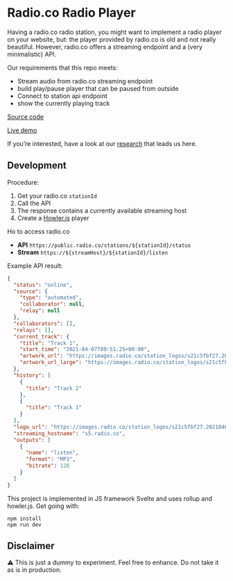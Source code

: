 # Radio.co Radio Player

Having a radio.co radio station, you might want to implement a radio player on your website, but: the player provided by radio.co is old and not really beautiful. However, radio.co offers a streaming endpoint and a (very minimalistic) API.

Our requirements that this repo meets:
- Stream audio from radio.co streaming endpoint
- build play/pause player that can be paused from outside
- Connect to station api endpoint
- show the currently playing track

[Source code](https://github.com/moritzebeling/radio-co/tree/main/src/radio)

[Live demo](https://radio-co-player.netlify.app)

If you’re interested, have a look at our [research](RESEARCH.md) that leads us here.

## Development

Procedure:
1. Get your radio.co `stationId`
2. Call the API
3. The response contains a currently available streaming host
4. Create a [Howler.js](https://github.com/goldfire/howler.js) player

Ho to access radio.co
- **API** `https://public.radio.co/stations/${stationId}/status`
- **Stream** `https://${streamHost}/${stationId}/listen`

Example API result:
```json
{
  "status": "online",
  "source": {
    "type": "automated",
    "collaborator": null,
    "relay": null
  },
  "collaborators": [],
  "relays": [],
  "current_track": {
    "title": "Track 1",
    "start_time": "2021-04-07T09:51:25+00:00",
    "artwork_url": "https://images.radio.co/station_logos/s21c5fbf27.20210403125950.png",
    "artwork_url_large": "https://images.radio.co/station_logos/s21c5fbf27.20210403125950.png"
  },
  "history": [
    {
      "title": "Track 2"
    },
    {
      "title": "Track 1"
    }
  ],
  "logo_url": "https://images.radio.co/station_logos/s21c5fbf27.20210403125950.png",
  "streaming_hostname": "s5.radio.co",
  "outputs": [
    {
      "name": "listen",
      "format": "MP3",
      "bitrate": 128
    }
  ]
}
```

This project is implemented in JS framework Svelte and uses rollup and howler.js. Get going with:
```
npm install
npm run dev
```

## Disclaimer

⚠️ This is just a dummy to experiment. Feel free to enhance. Do not take it as is in production.
